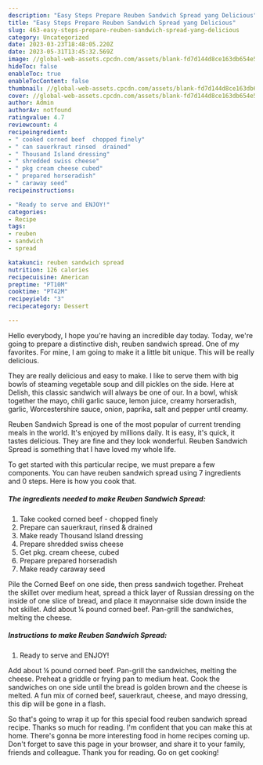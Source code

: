 ```yaml
---
description: "Easy Steps Prepare Reuben Sandwich Spread yang Delicious"
title: "Easy Steps Prepare Reuben Sandwich Spread yang Delicious"
slug: 463-easy-steps-prepare-reuben-sandwich-spread-yang-delicious
category: Uncategorized
date: 2023-03-23T18:48:05.220Z
date: 2023-05-31T13:45:32.569Z
image: //global-web-assets.cpcdn.com/assets/blank-fd7d144d8ce163db654e5a02c40b08a2775adb7897d16e4062681dc7e1b2800f.png
hideToc: false
enableToc: true
enableTocContent: false
thumbnail: //global-web-assets.cpcdn.com/assets/blank-fd7d144d8ce163db654e5a02c40b08a2775adb7897d16e4062681dc7e1b2800f.png
cover: //global-web-assets.cpcdn.com/assets/blank-fd7d144d8ce163db654e5a02c40b08a2775adb7897d16e4062681dc7e1b2800f.png
author: Admin
authorAv: notfound
ratingvalue: 4.7
reviewcount: 4
recipeingredient:
- " cooked corned beef  chopped finely"
- " can sauerkraut rinsed  drained"
- " Thousand Island dressing"
- " shredded swiss cheese"
- " pkg cream cheese cubed"
- " prepared horseradish"
- " caraway seed"
recipeinstructions:

- "Ready to serve and ENJOY!"
categories:
- Recipe
tags:
- reuben
- sandwich
- spread

katakunci: reuben sandwich spread 
nutrition: 126 calories
recipecuisine: American
preptime: "PT10M"
cooktime: "PT42M"
recipeyield: "3"
recipecategory: Dessert

---
```



Hello everybody, I hope you're having an incredible day today. Today, we're going to prepare a distinctive dish, reuben sandwich spread. One of my favorites. For mine, I am going to make it a little bit unique. This will be really delicious.

They are really delicious and easy to make. I like to serve them with big bowls of steaming vegetable soup and dill pickles on the side. Here at Delish, this classic sandwich will always be one of our. In a bowl, whisk together the mayo, chili garlic sauce, lemon juice, creamy horseradish, garlic, Worcestershire sauce, onion, paprika, salt and pepper until creamy.

Reuben Sandwich Spread is one of the most popular of current trending meals in the world. It's enjoyed by millions daily. It is easy, it's quick, it tastes delicious. They are fine and they look wonderful. Reuben Sandwich Spread is something that I have loved my whole life.


To get started with this particular recipe, we must prepare a few components. You can have reuben sandwich spread using 7 ingredients and 0 steps. Here is how you cook that.

<!--inarticleads1-->

##### The ingredients needed to make Reuben Sandwich Spread:

1. Take  cooked corned beef - chopped finely
1. Prepare  can sauerkraut, rinsed &amp; drained
1. Make ready  Thousand Island dressing
1. Prepare  shredded swiss cheese
1. Get  pkg. cream cheese, cubed
1. Prepare  prepared horseradish
1. Make ready  caraway seed


Pile the Corned Beef on one side, then press sandwich together. Preheat the skillet over medium heat, spread a thick layer of Russian dressing on the inside of one slice of bread, and place it mayonnaise side down inside the hot skillet. Add about ¼ pound corned beef. Pan-grill the sandwiches, melting the cheese. 

<!--inarticleads2-->

##### Instructions to make Reuben Sandwich Spread:


1. Ready to serve and ENJOY!

Add about ¼ pound corned beef. Pan-grill the sandwiches, melting the cheese. Preheat a griddle or frying pan to medium heat. Cook the sandwiches on one side until the bread is golden brown and the cheese is melted. A fun mix of corned beef, sauerkraut, cheese, and mayo dressing, this dip will be gone in a flash. 

So that's going to wrap it up for this special food reuben sandwich spread recipe. Thanks so much for reading. I'm confident that you can make this at home. There's gonna be more interesting food in home recipes coming up. Don't forget to save this page in your browser, and share it to your family, friends and colleague. Thank you for reading. Go on get cooking!
